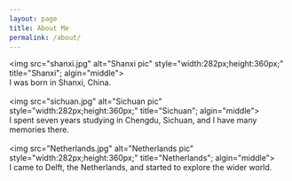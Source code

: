 ```yaml
---
layout: page
title: About Me
permalink: /about/
---
```



<img src="shanxi.jpg" alt="Shanxi pic" style="width:282px;height:360px;" title="Shanxi"; algin="middle">
<br>
I was born in Shanxi, China.
<br><br>
<img src="sichuan.jpg" alt="Sichuan pic" style="width:282px;height:360px;" title="Sichuan"; algin="middle">
<br>
I spent seven years studying in Chengdu, Sichuan, and I have many memories there.
<br><br>
<img src="Netherlands.jpg" alt="Netherlands pic" style="width:282px;height:360px;" title="Netherlands"; algin="middle">
<br>
I came to Delft, the Netherlands, and started to explore the wider world.
<br><br>

<br>
<br>
<br>
<br>

